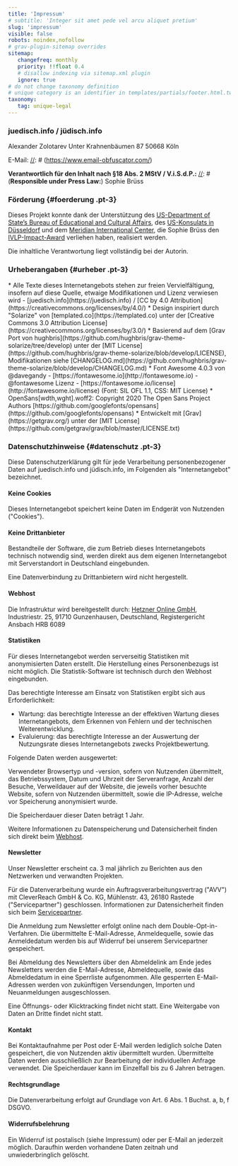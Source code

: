 ```yaml
---
title: 'Impressum'
# subtitle: 'Integer sit amet pede vel arcu aliquet pretium'
slug: 'impressum'
visible: false
robots: noindex,nofollow
# grav-plugin-sitemap overrides
sitemap:
   changefreq: monthly
   priority: !!float 0.4
   # disallow indexing via sitemap.xml plugin
   ignore: true
# do not change taxonomy definition
# unique category is an identifier in templates/partials/footer.html.twig
taxonomy:
   tag: unique-legal
---
```

### juedisch.info / jüdisch.info
<div class="a-color-text" markdown="1">
Alexander Zolotarev
Unter Krahnenbäumen 87
50668 Köln

E-Mail: <a href="javascript:location='mailto:\u006b\u006f\u006e\u0074\u0061\u006b\u0074\u0040\u006a\u0075\u0065\u0064\u0069\u0073\u0063\u0068\u002e\u0069\u006e\u0066\u006f';void 0"><script type="text/javascript">document.write('\u006b\u006f\u006e\u0074\u0061\u006b\u0074\u0040\u006a\u0075\u0065\u0064\u0069\u0073\u0063\u0068\u002e\u0069\u006e\u0066\u006f')</script></a>
[//]: # (https://www.email-obfuscator.com/)

[//]: # (USt-ID: DE 000 000 009)

**Verantwortlich für den Inhalt nach §18 Abs. 2 MStV / V.i.S.d.P.:**
[//]: # (**Responsible under Press Law:**)
Sophie Brüss
</div>

### Förderung {#foerderung .pt-3}
<div class="a-color-text" markdown="1">
Dieses Projekt konnte dank der Unterstützung des <a href="https://eca.state.gov/about-bureau">US-Department of State’s Bureau of Educational and Cultural Affairs</a>, des <a href="https://de.usembassy.gov/de/location/dusseldorf-de/">US-Konsulats in Düsseldorf</a> und dem <a href="https://www.meridian.org/">Meridian International Center</a>, die Sophie Brüss den <a href="https://www.meridian.org/profile/sophie-bruss/">IVLP-Impact-Award</a> verliehen haben, realisiert werden.

Die inhaltliche Verantwortung liegt vollständig bei der Autorin.
</div>

### Urheberangaben {#urheber .pt-3}
[//]: # (Attribution required: Please keep attributions below intact to stay compliant with the licensing agreements and to give back to the community)
<div class="a-color-text" markdown="1">
* Alle Texte dieses Internetangebots stehen zur freien Vervielfältigung, <br>insofern auf diese Quelle, etwaige Modifikationen und Lizenz verwiesen wird - [juedisch.info](https://juedisch.info) / [CC by 4.0 Attribution](https://creativecommons.org/licenses/by/4.0/)
* Design inspiriert durch "Solarize" von [templated.co](https://templated.co) unter der [Creative Commons 3.0 Attribution License](https://creativecommons.org/licenses/by/3.0/)
* Basierend auf dem [Grav Port von hughbris](https://github.com/hughbris/grav-theme-solarize/tree/develop) unter der [MIT License](https://github.com/hughbris/grav-theme-solarize/blob/develop/LICENSE), Modifikationen siehe [CHANGELOG.md](https://github.com/hughbris/grav-theme-solarize/blob/develop/CHANGELOG.md)
* Font Awesome 4.0.3 von @davegandy - [https://fontawesome.io](http://fontawesome.io) - @fontawesome
Lizenz - [https://fontawesome.io/license](http://fontawesome.io/license) (Font: SIL OFL 1.1, CSS: MIT License)
* OpenSans[wdth,wght].woff2: Copyright 2020 The Open Sans Project Authors [https://github.com/googlefonts/opensans](https://github.com/googlefonts/opensans)
* Entwickelt mit [Grav](https://getgrav.org/) unter der [MIT License](https://github.com/getgrav/grav/blob/master/LICENSE.txt)
</div>

### Datenschutzhinweise {#datenschutz .pt-3}
<div class="a-color-text" markdown="1">
Diese Datenschutzerklärung gilt für jede Verarbeitung personenbezogener Daten auf juedisch.info und jüdisch.info, im Folgenden als "Internetangebot" bezeichnet.

#### Keine Cookies

Dieses Internetangebot speichert keine Daten im Endgerät von Nutzenden ("Cookies").

#### Keine Drittanbieter

Bestandteile der Software, die zum Betrieb dieses Internetangebots technisch notwendig sind, werden direkt aus dem eigenen Internetangebot mit Serverstandort in Deutschland eingebunden.

Eine Datenverbindung zu Drittanbietern wird nicht hergestellt.

#### Webhost

Die Infrastruktur wird bereitgestellt durch:
[Hetzner Online GmbH](https://www.hetzner.com/de/legal/legal-notice), Industriestr. 25, 91710 Gunzenhausen, Deutschland, Registergericht Ansbach HRB 6089

#### Statistiken

Für dieses Internetangebot werden serverseitig Statistiken mit anonymisierten Daten erstellt. Die Herstellung eines Personenbezugs ist nicht möglich. Die Statistik-Software ist technisch durch den Webhost eingebunden.

Das berechtigte Interesse am Einsatz von Statistiken ergibt sich aus Erforderlichkeit:

* Wartung: das berechtigte Interesse an der effektiven Wartung dieses Internetangebots, dem Erkennen von Fehlern und der technischen Weiterentwicklung.
* Evaluierung: das berechtigte Interesse an der Auswertung der Nutzungsrate dieses Internetangebots zwecks Projektbewertung.

Folgende Daten werden ausgewertet:

Verwendeter Browsertyp und -version, sofern von Nutzenden übermittelt, das Betriebssystem, Datum und Uhrzeit der Serveranfrage, Anzahl der Besuche, Verweildauer auf der Website, die jeweils vorher besuchte Website, sofern von Nutzenden übermittelt, sowie die IP-Adresse, welche vor Speicherung anonymisiert wurde.

Die Speicherdauer dieser Daten beträgt 1 Jahr.

Weitere Informationen zu Datenspeicherung und Datensicherheit finden sich direkt beim [Webhost](https://docs.hetzner.com/de/general/general-terms-and-conditions/data-privacy-faq/).

#### Newsletter

Unser Newsletter erscheint ca. 3 mal jährlich zu Berichten aus den Netzwerken und verwandten Projekten.

Für die Datenverarbeitung wurde ein Auftragsverarbeitungsvertrag ("AVV") mit CleverReach GmbH & Co. KG, Mühlenstr. 43, 26180 Rastede ("Servicepartner") geschlossen. Informationen zur Datensicherheit finden sich beim <a href="https://www.cleverreach.com/de-de/datensicherheit/">Servicepartner</a>.

Die Anmeldung zum Newsletter erfolgt online nach dem Double-Opt-in-Verfahren. Die übermittelte E-Mail-Adresse, Anmeldequelle, sowie das Anmeldedatum werden bis auf Widerruf bei unserem Servicepartner gespeichert.

Bei Abmeldung des Newsletters über den Abmeldelink am Ende jedes Newsletters werden die E-Mail-Adresse, Abmeldequelle, sowie das Abmeldedatum in eine Sperrliste aufgenommen. Alle gesperrten E-Mail-Adressen werden von zukünftigen Versendungen, Importen und Neuanmeldungen ausgeschlossen.

Eine Öffnungs- oder Klicktracking findet nicht statt. Eine Weitergabe von Daten an Dritte findet nicht statt.

#### Kontakt

Bei Kontaktaufnahme per Post oder E-Mail werden lediglich solche Daten gespeichert, die von Nutzenden aktiv übermittelt wurden. Übermittelte Daten werden ausschließlich zur Bearbeitung der individuellen Anfrage verwendet. Die Speicherdauer kann im Einzelfall bis zu 6 Jahren betragen.

#### Rechtsgrundlage

Die Datenverarbeitung erfolgt auf Grundlage von Art. 6 Abs. 1 Buchst. a, b, f DSGVO.

#### Widerrufsbelehrung

Ein Widerruf ist postalisch (siehe Impressum) oder per E-Mail an <a href="javascript:location='mailto:\u006b\u006f\u006e\u0074\u0061\u006b\u0074\u0040\u006a\u0075\u0065\u0064\u0069\u0073\u0063\u0068\u002e\u0069\u006e\u0066\u006f';void 0"><script type="text/javascript">document.write('\u006b\u006f\u006e\u0074\u0061\u006b\u0074\u0040\u006a\u0075\u0065\u0064\u0069\u0073\u0063\u0068\u002e\u0069\u006e\u0066\u006f')</script></a> jederzeit möglich. Daraufhin werden vorhandene Daten zeitnah und unwiederbringlich gelöscht.


</div>